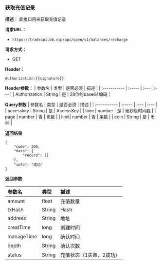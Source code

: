 ### 获取充值记录

**描述**：
此接口用来获取充值记录

**请求URL：** 
- ` https://tradeapi.bb.vip/api/open/v1/balances/recharge `

**请求方式：**
- GET

**Header：**

```
Authorization:{{signature}}
```

**Header参数：**
| 参数名          | 类型     | 是否必须 | 描述   |
| :----------- | :----- | :--- | :--- |
| Authorization | String | 是    | 28位的base64编码 |

**Query参数**
| 参数名          | 类型     | 是否必须 | 描述   |
| :----------- | :----- | :--- | :--- |
| accesskey | String | 是    | AccessKey |
| time | number | 是    | 毫秒级时间戳 |
| page | number | 否    | 页数 |
| limit| number | 否    | 条数 |
| coin | String | 是    | 币种 |

**返回结果**

```
{
	"code": 200,
	"data": {
		"record": []
	},
	"info": "成功"
}
```

**返回参数**

| 参数名          | 类型   | 描述   |
| :----------- |  :--- | :--- |
| amount | float     | 充值数量 |
| txHash | String     | Hash |
| address | String     | 地址 |
| creatTime | long     | 创建时间 |
| manageTime | long     | 确认时间 |
| depth | String     | 确认次数 |
| status | String     | 充值状态（1失败，2成功） |
